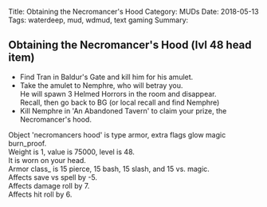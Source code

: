 Title: Obtaining the Necromancer's Hood
Category: MUDs
Date: 2018-05-13
Tags: waterdeep, mud, wdmud, text gaming
Summary:

## Obtaining the Necromancer's Hood (lvl 48 head item)

* Find Tran in Baldur's Gate and kill him for his amulet.
* Take the amulet to Nemphre, who will betray you.  
  He will spawn 3 Helmed Horrors in the room and disappear.  
  Recall, then go back to BG (or local recall and find Nemphre)  
* Kill Nemphre in 'An Abandoned Tavern' to claim your prize, the Necromancer's hood.

Object 'necromancers hood' is type armor, extra flags glow magic burn_proof.  
Weight is 1, value is 75000, level is 48.  
It is worn on your head.  
Armor class_ is 15 pierce, 15 bash, 15 slash, and 15 vs. magic.  
Affects save vs spell by -5.  
Affects damage roll by 7.  
Affects hit roll by 6.  
